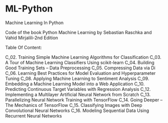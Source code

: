 # ML-Python
Machine Learning In Python

Code of the book Python Machine Learning by Sebastian Raschka and Vahid Mirjalili-2nd Edition

Table Of Content:

C_02. Training Simple Machine Learning Algorithms for Classification
C_03. A Tour of Machine Learning Classifiers Using scikit-learn
C_04. Building Good Training Sets – Data Preprocessing
C_05. Compressing Data via Di
C_06. Learning Best Practices for Model Evaluation and Hyperparameter Tuning
C_08. Applying Machine Learning to Sentiment Analysis
C_09. Embedding a Machine Learning Model into a Web Application
C_10. Predicting Continuous Target Variables with Regression Analysis
C_12. Implementing a Multilayer Artificial Neural Network from Scratch
C_13. Parallelizing Neural Network Training with TensorFlow
C_14. Going Deeper – The Mechanics of TensorFlow
C_15. Classifying Images with Deep Convolutional Neural Networks
C_16. Modeling Sequential Data Using Recurrent Neural Networks
